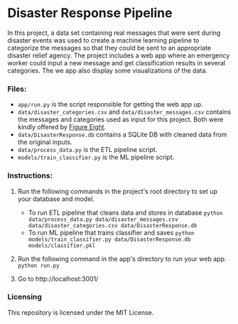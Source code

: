 # Disaster Response Pipeline

In this project, a data set containing real messages that were sent during disaster events was used to create a machine
learning pipeline to categorize the messages so that they could be sent to an appropriate disaster relief agency. The
project includes a web app where an emergency worker could input a new message and get classification results in several
categories. The we app also display some visualizations of the data.

### Files:

* `app/run.py` is the script responsible for getting the web app up.
* `data/disaster_categories.csv` and `data/disaster_messages.csv` contains the messages and categories used as input for
this project. Both were kindly offered by [Figure Eight](https://www.figure-eight.com/).
* `data/DisasterResponse.db` contains a SQLite DB with cleaned data from the original inputs.
* `data/process_data.py` is the ETL pipeline script.
* `models/train_classifier.py` is the ML pipeline script.

### Instructions:
1. Run the following commands in the project's root directory to set up your database and model.

    - To run ETL pipeline that cleans data and stores in database
        `python data/process_data.py data/disaster_messages.csv data/disaster_categories.csv data/DisasterResponse.db`
    - To run ML pipeline that trains classifier and saves
        `python models/train_classifier.py data/DisasterResponse.db models/classifier.pkl`

2. Run the following command in the app's directory to run your web app.
    `python run.py`

3. Go to http://localhost:3001/

### Licensing
This repository is licensed under the MIT License.
